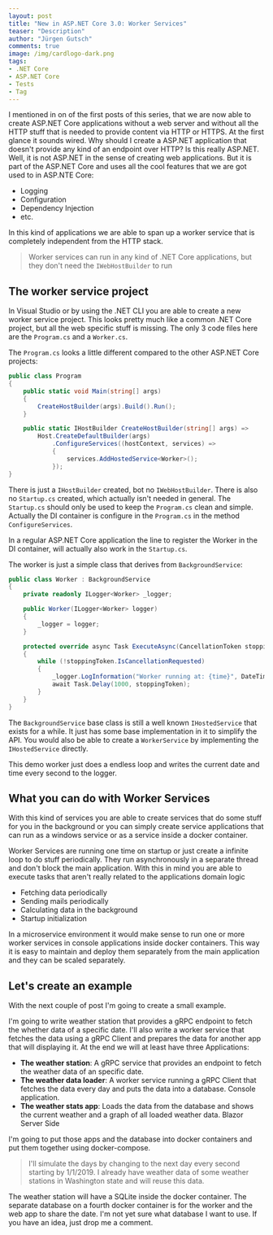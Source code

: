 ```yaml
---
layout: post
title: "New in ASP.NET Core 3.0: Worker Services"
teaser: "Description"
author: "Jürgen Gutsch"
comments: true
image: /img/cardlogo-dark.png
tags: 
- .NET Core
- ASP.NET Core
- Tests
- Tag
---
```


I mentioned in on of the first posts of this series, that we are now able to create ASP.NET Core applications without a web server and without all the HTTP stuff that is needed to provide content via HTTP or HTTPS. At the first glance it sounds wired. Why should I create a ASP.NET application that doesn't provide any kind of an endpoint over HTTP? Is this really ASP.NET. Well, it is not ASP.NET in the sense of creating web applications. But it is part of the ASP.NET Core and uses all the cool features that we are got used to in ASP.NTE Core:

* Logging
* Configuration
* Dependency Injection
* etc.

In this kind of applications we are able to span up a worker service that is completely independent from the HTTP stack. 

> Worker services can run in any kind of .NET Core applications, but they don't need the `IWebHostBuilder` to run

## The worker service project

In Visual Studio or by using the .NET CLI you are able to create a new worker service project. This looks pretty much like a common .NET Core project, but all the web specific stuff is missing. The only 3 code files here are the `Program.cs` and a `Worker.cs`.

The `Program.cs` looks a little different compared to the other ASP.NET Core projects:

```csharp
public class Program
{
    public static void Main(string[] args)
    {
        CreateHostBuilder(args).Build().Run();
    }

    public static IHostBuilder CreateHostBuilder(string[] args) =>
        Host.CreateDefaultBuilder(args)
        	.ConfigureServices((hostContext, services) =>
            {
                services.AddHostedService<Worker>();
            });
}
```

There is just a `IHostBuilder` created, bot no `IWebHostBuilder`. There is also no `Startup.cs` created, which actually isn't needed in general. The `Startup.cs` should only be used to keep the `Program.cs` clean and simple. Actually the DI container is configure in the `Program.cs` in the method `ConfigureServices`.

In a regular ASP.NET Core application the line to register the Worker in the DI container, will actually also work in the `Startup.cs`. 

The worker is just a simple class that derives from `BackgroundService`:

``` csharp
public class Worker : BackgroundService
{
    private readonly ILogger<Worker> _logger;

    public Worker(ILogger<Worker> logger)
    {
        _logger = logger;
    }

    protected override async Task ExecuteAsync(CancellationToken stoppingToken)
    {
        while (!stoppingToken.IsCancellationRequested)
        {
            _logger.LogInformation("Worker running at: {time}", DateTimeOffset.Now);
            await Task.Delay(1000, stoppingToken);
        }
    }
}
```

The `BackgroundService` base class is still a well known `IHostedService` that exists for a while. It just has some base implementation in it to simplify the API. You would also be able to create a `WorkerService` by implementing the `IHostedService` directly.

This demo worker just does a endless loop and writes the current date and time every second to the logger.

## What you can do with Worker Services

With this kind of services you are able to create services that do some stuff for you in the background or you can simply create service applications that can run as a windows service or as a service inside a docker container.

Worker Services are running one time on startup or just create a infinite loop to do stuff periodically. They run asynchronously in a separate thread and don't block the main application. With this in mind you are able to execute tasks that aren't really related to the applications domain logic

* Fetching data periodically 
* Sending mails periodically 
* Calculating data in the background
* Startup initialization

In a microservice environment it would make sense to run one or more worker services in console applications inside docker containers. This way it is easy to maintain and deploy them separately from the main application and they can be scaled separately.

## Let's create an example

With the next couple of post I'm going to create a small example.

I'm going to write weather station that provides a gRPC endpoint to fetch the whether data of a specific date. I'll also write a worker service that fetches the data using a gRPC Client and prepares the data for another app that will displaying it. At the end we will at least have three Applications:

* **The weather station**: A gRPC service that provides an endpoint to fetch the weather data of an specific date. 
* **The weather data loader**: A worker service running a gRPC Client that fetches the data every day and puts the data into a database. Console application.
* **The weather stats app**: Loads the data from the database and shows the current weather and a graph of all loaded weather data. Blazor Server Side

I'm going to put those apps and the database into docker containers and put them together using docker-compose. 

>  I'll simulate the days by changing to the next day every second starting by 1/1/2019. I already have weather data of some weather stations in Washington state and will reuse this data. 

The weather station will have a SQLite inside the docker container. The separate database on a fourth docker container is for the worker and the web app to share the date. I'm not yet sure what database I want to use. If you have an idea, just drop me a comment.



